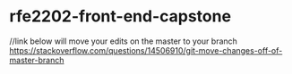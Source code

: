 # rfe2202-front-end-capstone
//link below will move your edits on the master to your branch
https://stackoverflow.com/questions/14506910/git-move-changes-off-of-master-branch

